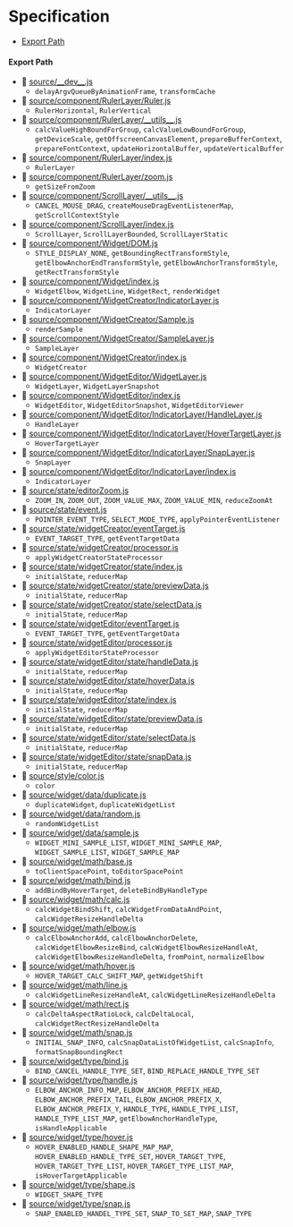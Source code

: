 # Specification

* [Export Path](#export-path)

#### Export Path
+ 📄 [source/\_\_dev\_\_.js](source/__dev__.js)
  - `delayArgvQueueByAnimationFrame`, `transformCache`
+ 📄 [source/component/RulerLayer/Ruler.js](source/component/RulerLayer/Ruler.js)
  - `RulerHorizontal`, `RulerVertical`
+ 📄 [source/component/RulerLayer/\_\_utils\_\_.js](source/component/RulerLayer/__utils__.js)
  - `calcValueHighBoundForGroup`, `calcValueLowBoundForGroup`, `getDeviceScale`, `getOffscreenCanvasElement`, `prepareBufferContext`, `prepareFontContext`, `updateHorizontalBuffer`, `updateVerticalBuffer`
+ 📄 [source/component/RulerLayer/index.js](source/component/RulerLayer/index.js)
  - `RulerLayer`
+ 📄 [source/component/RulerLayer/zoom.js](source/component/RulerLayer/zoom.js)
  - `getSizeFromZoom`
+ 📄 [source/component/ScrollLayer/\_\_utils\_\_.js](source/component/ScrollLayer/__utils__.js)
  - `CANCEL_MOUSE_DRAG`, `createMouseDragEventListenerMap`, `getScrollContextStyle`
+ 📄 [source/component/ScrollLayer/index.js](source/component/ScrollLayer/index.js)
  - `ScrollLayer`, `ScrollLayerBounded`, `ScrollLayerStatic`
+ 📄 [source/component/Widget/DOM.js](source/component/Widget/DOM.js)
  - `STYLE_DISPLAY_NONE`, `getBoundingRectTransformStyle`, `getElbowAnchorEndTransformStyle`, `getElbowAnchorTransformStyle`, `getRectTransformStyle`
+ 📄 [source/component/Widget/index.js](source/component/Widget/index.js)
  - `WidgetElbow`, `WidgetLine`, `WidgetRect`, `renderWidget`
+ 📄 [source/component/WidgetCreator/IndicatorLayer.js](source/component/WidgetCreator/IndicatorLayer.js)
  - `IndicatorLayer`
+ 📄 [source/component/WidgetCreator/Sample.js](source/component/WidgetCreator/Sample.js)
  - `renderSample`
+ 📄 [source/component/WidgetCreator/SampleLayer.js](source/component/WidgetCreator/SampleLayer.js)
  - `SampleLayer`
+ 📄 [source/component/WidgetCreator/index.js](source/component/WidgetCreator/index.js)
  - `WidgetCreator`
+ 📄 [source/component/WidgetEditor/WidgetLayer.js](source/component/WidgetEditor/WidgetLayer.js)
  - `WidgetLayer`, `WidgetLayerSnapshot`
+ 📄 [source/component/WidgetEditor/index.js](source/component/WidgetEditor/index.js)
  - `WidgetEditor`, `WidgetEditorSnapshot`, `WidgetEditorViewer`
+ 📄 [source/component/WidgetEditor/IndicatorLayer/HandleLayer.js](source/component/WidgetEditor/IndicatorLayer/HandleLayer.js)
  - `HandleLayer`
+ 📄 [source/component/WidgetEditor/IndicatorLayer/HoverTargetLayer.js](source/component/WidgetEditor/IndicatorLayer/HoverTargetLayer.js)
  - `HoverTargetLayer`
+ 📄 [source/component/WidgetEditor/IndicatorLayer/SnapLayer.js](source/component/WidgetEditor/IndicatorLayer/SnapLayer.js)
  - `SnapLayer`
+ 📄 [source/component/WidgetEditor/IndicatorLayer/index.js](source/component/WidgetEditor/IndicatorLayer/index.js)
  - `IndicatorLayer`
+ 📄 [source/state/editorZoom.js](source/state/editorZoom.js)
  - `ZOOM_IN`, `ZOOM_OUT`, `ZOOM_VALUE_MAX`, `ZOOM_VALUE_MIN`, `reduceZoomAt`
+ 📄 [source/state/event.js](source/state/event.js)
  - `POINTER_EVENT_TYPE`, `SELECT_MODE_TYPE`, `applyPointerEventListener`
+ 📄 [source/state/widgetCreator/eventTarget.js](source/state/widgetCreator/eventTarget.js)
  - `EVENT_TARGET_TYPE`, `getEventTargetData`
+ 📄 [source/state/widgetCreator/processor.js](source/state/widgetCreator/processor.js)
  - `applyWidgetCreatorStateProcessor`
+ 📄 [source/state/widgetCreator/state/index.js](source/state/widgetCreator/state/index.js)
  - `initialState`, `reducerMap`
+ 📄 [source/state/widgetCreator/state/previewData.js](source/state/widgetCreator/state/previewData.js)
  - `initialState`, `reducerMap`
+ 📄 [source/state/widgetCreator/state/selectData.js](source/state/widgetCreator/state/selectData.js)
  - `initialState`, `reducerMap`
+ 📄 [source/state/widgetEditor/eventTarget.js](source/state/widgetEditor/eventTarget.js)
  - `EVENT_TARGET_TYPE`, `getEventTargetData`
+ 📄 [source/state/widgetEditor/processor.js](source/state/widgetEditor/processor.js)
  - `applyWidgetEditorStateProcessor`
+ 📄 [source/state/widgetEditor/state/handleData.js](source/state/widgetEditor/state/handleData.js)
  - `initialState`, `reducerMap`
+ 📄 [source/state/widgetEditor/state/hoverData.js](source/state/widgetEditor/state/hoverData.js)
  - `initialState`, `reducerMap`
+ 📄 [source/state/widgetEditor/state/index.js](source/state/widgetEditor/state/index.js)
  - `initialState`, `reducerMap`
+ 📄 [source/state/widgetEditor/state/previewData.js](source/state/widgetEditor/state/previewData.js)
  - `initialState`, `reducerMap`
+ 📄 [source/state/widgetEditor/state/selectData.js](source/state/widgetEditor/state/selectData.js)
  - `initialState`, `reducerMap`
+ 📄 [source/state/widgetEditor/state/snapData.js](source/state/widgetEditor/state/snapData.js)
  - `initialState`, `reducerMap`
+ 📄 [source/style/color.js](source/style/color.js)
  - `color`
+ 📄 [source/widget/data/duplicate.js](source/widget/data/duplicate.js)
  - `duplicateWidget`, `duplicateWidgetList`
+ 📄 [source/widget/data/random.js](source/widget/data/random.js)
  - `randomWidgetList`
+ 📄 [source/widget/data/sample.js](source/widget/data/sample.js)
  - `WIDGET_MINI_SAMPLE_LIST`, `WIDGET_MINI_SAMPLE_MAP`, `WIDGET_SAMPLE_LIST`, `WIDGET_SAMPLE_MAP`
+ 📄 [source/widget/math/base.js](source/widget/math/base.js)
  - `toClientSpacePoint`, `toEditorSpacePoint`
+ 📄 [source/widget/math/bind.js](source/widget/math/bind.js)
  - `addBindByHoverTarget`, `deleteBindByHandleType`
+ 📄 [source/widget/math/calc.js](source/widget/math/calc.js)
  - `calcWidgetBindShift`, `calcWidgetFromDataAndPoint`, `calcWidgetResizeHandleDelta`
+ 📄 [source/widget/math/elbow.js](source/widget/math/elbow.js)
  - `calcElbowAnchorAdd`, `calcElbowAnchorDelete`, `calcWidgetElbowResizeBind`, `calcWidgetElbowResizeHandleAt`, `calcWidgetElbowResizeHandleDelta`, `fromPoint`, `normalizeElbow`
+ 📄 [source/widget/math/hover.js](source/widget/math/hover.js)
  - `HOVER_TARGET_CALC_SHIFT_MAP`, `getWidgetShift`
+ 📄 [source/widget/math/line.js](source/widget/math/line.js)
  - `calcWidgetLineResizeHandleAt`, `calcWidgetLineResizeHandleDelta`
+ 📄 [source/widget/math/rect.js](source/widget/math/rect.js)
  - `calcDeltaAspectRatioLock`, `calcDeltaLocal`, `calcWidgetRectResizeHandleDelta`
+ 📄 [source/widget/math/snap.js](source/widget/math/snap.js)
  - `INITIAL_SNAP_INFO`, `calcSnapDataListOfWidgetList`, `calcSnapInfo`, `formatSnapBoundingRect`
+ 📄 [source/widget/type/bind.js](source/widget/type/bind.js)
  - `BIND_CANCEL_HANDLE_TYPE_SET`, `BIND_REPLACE_HANDLE_TYPE_SET`
+ 📄 [source/widget/type/handle.js](source/widget/type/handle.js)
  - `ELBOW_ANCHOR_INFO_MAP`, `ELBOW_ANCHOR_PREFIX_HEAD`, `ELBOW_ANCHOR_PREFIX_TAIL`, `ELBOW_ANCHOR_PREFIX_X`, `ELBOW_ANCHOR_PREFIX_Y`, `HANDLE_TYPE`, `HANDLE_TYPE_LIST`, `HANDLE_TYPE_LIST_MAP`, `getElbowAnchorHandleType`, `isHandleApplicable`
+ 📄 [source/widget/type/hover.js](source/widget/type/hover.js)
  - `HOVER_ENABLED_HANDLE_SHAPE_MAP_MAP`, `HOVER_ENABLED_HANDLE_TYPE_SET`, `HOVER_TARGET_TYPE`, `HOVER_TARGET_TYPE_LIST`, `HOVER_TARGET_TYPE_LIST_MAP`, `isHoverTargetApplicable`
+ 📄 [source/widget/type/shape.js](source/widget/type/shape.js)
  - `WIDGET_SHAPE_TYPE`
+ 📄 [source/widget/type/snap.js](source/widget/type/snap.js)
  - `SNAP_ENABLED_HANDEL_TYPE_SET`, `SNAP_TO_SET_MAP`, `SNAP_TYPE`
